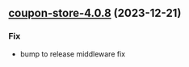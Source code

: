 

## [coupon-store-4.0.8](https://github.com/truecharts/charts/compare/coupon-store-4.0.7...coupon-store-4.0.8) (2023-12-21)

### Fix

- bump to release middleware fix
  
  